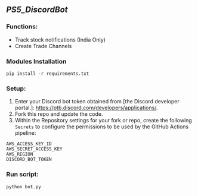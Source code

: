 ## ***PS5_DiscordBot***
### Functions:

* Track stock notifications (India Only)
* Create Trade Channels

### Modules Installation

	pip install -r requirements.txt

### Setup:
1. Enter your Discord bot token obtained from [the Discord developer portal.]: https://ptb.discord.com/developers/applications/.
2. Fork this repo and update the code.
3. Within the Repository settings for your fork or repo, create the following `Secrets` to configure the permissions to be used by the GitHub Actions pipeline:
```
AWS_ACCESS_KEY_ID
AWS_SECRET_ACCESS_KEY
AWS_REGION
DISCORD_BOT_TOKEN
```

### Run script:

    python bot.py